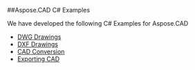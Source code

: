 ##Aspose.CAD C# Examples

We have developed the following C# Examples for Aspose.CAD

* [DWG Drawings](DWG-Drawings)
* [DXF Drawings](DXF-Drawings)
* [CAD Conversion](ConvertingCAD)
* [Exporting CAD](Export)
